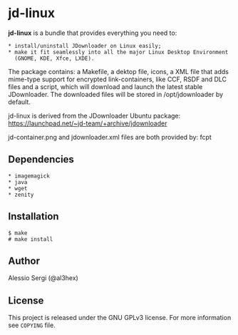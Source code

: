 jd-linux
========

**jd-linux** is a bundle that provides everything you need to:

    * install/uninstall JDownloader on Linux easily;
    * make it fit seamlessly into all the major Linux Desktop Environment
      (GNOME, KDE, Xfce, LXDE).

The package contains: a Makefile, a dektop file, icons, a XML file that adds
mime-type support for encrypted link-containers, like CCF, RSDF and DLC files
and a script, which will download and launch the latest stable JDownloader.
The downloaded files will be stored in /opt/jdownloader by default.

jd-linux is derived from the JDownloader Ubuntu package:
    https://launchpad.net/~jd-team/+archive/jdownloader

jd-container.png and jdownloader.xml files are both provided by:
    fcpt <klinxer at gmail dot com>

Dependencies
------------

    * imagemagick
    * java
    * wget
    * zenity

Installation
------------

    $ make
    # make install

Author
------

Alessio Sergi (@al3hex) <al3hex at gmail dot com>

License
-------

This project is released under the GNU GPLv3 license.
For more information see `COPYING` file.

